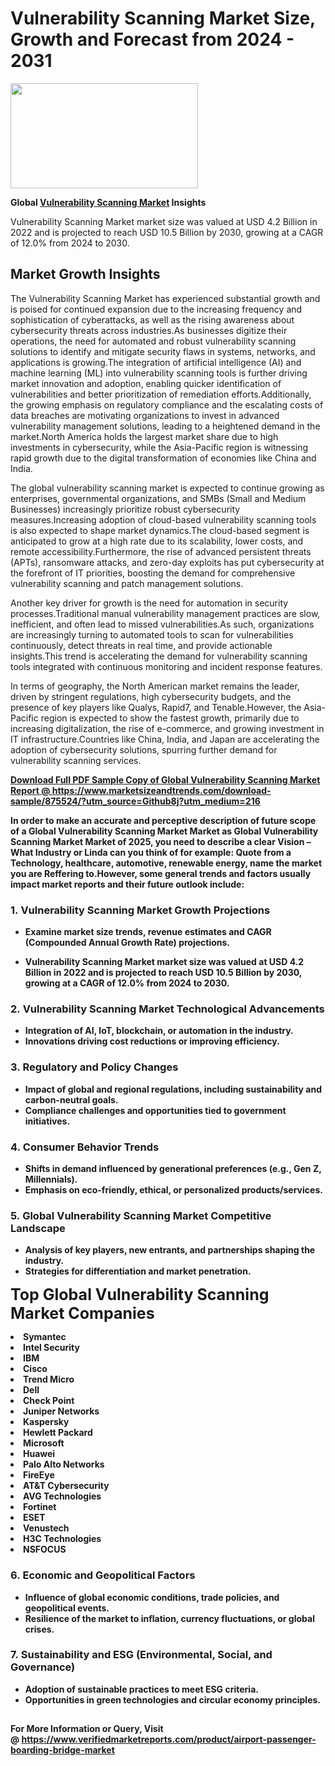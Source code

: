 <H1>Vulnerability Scanning Market Size, Growth and Forecast from 2024 - 2031</H1><img class="aligncenter size-medium wp-image-584254" src="https://thirdeyenews.in/wp-content/uploads/2024/09/Global-Market-Research-300x168.jpeg" alt="" width="300" height="168" /><p><strong>Global&nbsp;<a href="https://www.marketsizeandtrends.com/download-sample/875524/?utm_source=Github8j?utm_medium=216">Vulnerability Scanning Market</a> Insights</strong></p><p>Vulnerability Scanning Market market size was valued at USD 4.2 Billion in 2022 and is projected to reach USD 10.5 Billion by 2030, growing at a CAGR of 12.0% from 2024 to 2030.</p><p><h2>Market Growth Insights</h2> <p>The Vulnerability Scanning Market has experienced substantial growth and is poised for continued expansion due to the increasing frequency and sophistication of cyberattacks, as well as the rising awareness about cybersecurity threats across industries.As businesses digitize their operations, the need for automated and robust vulnerability scanning solutions to identify and mitigate security flaws in systems, networks, and applications is growing.The integration of artificial intelligence (AI) and machine learning (ML) into vulnerability scanning tools is further driving market innovation and adoption, enabling quicker identification of vulnerabilities and better prioritization of remediation efforts.Additionally, the growing emphasis on regulatory compliance and the escalating costs of data breaches are motivating organizations to invest in advanced vulnerability management solutions, leading to a heightened demand in the market.North America holds the largest market share due to high investments in cybersecurity, while the Asia-Pacific region is witnessing rapid growth due to the digital transformation of economies like China and India.</p> <p><strong><a href="#"></a></strong></p> <p>The global vulnerability scanning market is expected to continue growing as enterprises, governmental organizations, and SMBs (Small and Medium Businesses) increasingly prioritize robust cybersecurity measures.Increasing adoption of cloud-based vulnerability scanning tools is also expected to shape market dynamics.The cloud-based segment is anticipated to grow at a high rate due to its scalability, lower costs, and remote accessibility.Furthermore, the rise of advanced persistent threats (APTs), ransomware attacks, and zero-day exploits has put cybersecurity at the forefront of IT priorities, boosting the demand for comprehensive vulnerability scanning and patch management solutions.</p> <p>Another key driver for growth is the need for automation in security processes.Traditional manual vulnerability management practices are slow, inefficient, and often lead to missed vulnerabilities.As such, organizations are increasingly turning to automated tools to scan for vulnerabilities continuously, detect threats in real time, and provide actionable insights.This trend is accelerating the demand for vulnerability scanning tools integrated with continuous monitoring and incident response features.</p> <p>In terms of geography, the North American market remains the leader, driven by stringent regulations, high cybersecurity budgets, and the presence of key players like Qualys, Rapid7, and Tenable.However, the Asia-Pacific region is expected to show the fastest growth, primarily due to increasing digitalization, the rise of e-commerce, and growing investment in IT infrastructure.Countries like China, India, and Japan are accelerating the adoption of cybersecurity solutions, spurring further demand for vulnerability scanning services.</p> <p><strong><a href="#"></p><p><span class=""><strong>Download Full PDF Sample Copy of Global Vulnerability Scanning Market Report</strong> @ <a href="https://www.marketsizeandtrends.com/download-sample/875524/?utm_source=Github8j?utm_medium=216" target="_blank">https://www.marketsizeandtrends.com/download-sample/875524/?utm_source=Github8j?utm_medium=216</a></span></p><p>In order to make an accurate and perceptive description of future scope of a Global&nbsp;Vulnerability Scanning Market Market as Global&nbsp;Vulnerability Scanning Market Market of 2025, you need to describe a clear Vision &ndash; What Industry or Linda can you think of for example: Quote from a Technology, healthcare, automotive, renewable energy, name the market you are Reffering to.However, some general trends and factors usually impact market reports and their future outlook include:</p><h3>1.&nbsp;<strong>Vulnerability Scanning Market Growth Projections</strong></h3><ul><li>Examine market size trends, revenue estimates and CAGR (Compounded Annual Growth Rate) projections.</li><li><p>Vulnerability Scanning Market market size was valued at USD 4.2 Billion in 2022 and is projected to reach USD 10.5 Billion by 2030, growing at a CAGR of 12.0% from 2024 to 2030.</p></li></ul><h3>2.&nbsp;<strong>Vulnerability Scanning Market Technological Advancements</strong></h3><ul><li>Integration of AI, IoT, blockchain, or automation in the industry.</li><li>Innovations driving cost reductions or improving efficiency.</li></ul><h3>3.&nbsp;<strong>Regulatory and Policy Changes</strong></h3><ul><li>Impact of global and regional regulations, including sustainability and carbon-neutral goals.</li><li>Compliance challenges and opportunities tied to government initiatives.</li></ul><h3>4.&nbsp;<strong>Consumer Behavior Trends</strong></h3><ul><li>Shifts in demand influenced by generational preferences (e.g., Gen Z, Millennials).</li><li>Emphasis on eco-friendly, ethical, or personalized products/services.</li></ul><h3>5.&nbsp;<strong>Global Vulnerability Scanning Market Competitive Landscape</strong></h3><ul><li>Analysis of key players, new entrants, and partnerships shaping the industry.</li><li>Strategies for differentiation and market penetration.</li></ul><p data-pm-slice="1 1 []"><span style="color: inherit; font-family: inherit; font-size: 25px;">Top Global Vulnerability Scanning Market Companies</span></p><div class="" data-test-id=""><p><li>Symantec</li><li> Intel Security</li><li> IBM</li><li> Cisco</li><li> Trend Micro</li><li> Dell</li><li> Check Point</li><li> Juniper Networks</li><li> Kaspersky</li><li> Hewlett Packard</li><li> Microsoft</li><li> Huawei</li><li> Palo Alto Networks</li><li> FireEye</li><li> AT&T Cybersecurity</li><li> AVG Technologies</li><li> Fortinet</li><li> ESET</li><li> Venustech</li><li> H3C Technologies</li><li> NSFOCUS</li></p></div><h3>6.&nbsp;<strong>Economic and Geopolitical Factors</strong></h3><ul><li>Influence of global economic conditions, trade policies, and geopolitical events.</li><li>Resilience of the market to inflation, currency fluctuations, or global crises.</li></ul><h3>7.&nbsp;<strong>Sustainability and ESG (Environmental, Social, and Governance)</strong></h3><ul><li>Adoption of sustainable practices to meet ESG criteria.</li><li>Opportunities in green technologies and circular economy principles.</li></ul><h2><strong style="font-size: 14px;">For More Information or Query, Visit @&nbsp;</strong><a style="background-color: #ffffff; font-size: 14px;" href="https://www.marketsizeandtrends.com/report/vulnerability-scanning-market/" target="_blank">https://www.verifiedmarketreports.com/product/airport-passenger-boarding-bridge-market</a></h2>